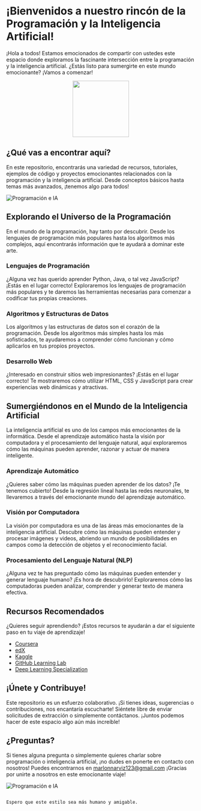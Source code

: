 # ¡Bienvenidos a nuestro rincón de la Programación y la Inteligencia Artificial!

¡Hola a todos! Estamos emocionados de compartir con ustedes este espacio donde exploramos la fascinante intersección entre la programación y la inteligencia artificial. ¿Estás listo para sumergirte en este mundo emocionante? ¡Vamos a comenzar!

<p align="center">
<img src="/Logos/logo.png" height="150">
</p>

## ¿Qué vas a encontrar aquí? 

En este repositorio, encontrarás una variedad de recursos, tutoriales, ejemplos de código y proyectos emocionantes relacionados con la programación y la inteligencia artificial. Desde conceptos básicos hasta temas más avanzados, ¡tenemos algo para todos!

![Programación e IA](https://via.placeholder.com/800x200.png)

## Explorando el Universo de la Programación

En el mundo de la programación, hay tanto por descubrir. Desde los lenguajes de programación más populares hasta los algoritmos más complejos, aquí encontrarás información que te ayudará a dominar este arte.

### Lenguajes de Programación

¿Alguna vez has querido aprender Python, Java, o tal vez JavaScript? ¡Estás en el lugar correcto! Exploraremos los lenguajes de programación más populares y te daremos las herramientas necesarias para comenzar a codificar tus propias creaciones.

### Algoritmos y Estructuras de Datos

Los algoritmos y las estructuras de datos son el corazón de la programación. Desde los algoritmos más simples hasta los más sofisticados, te ayudaremos a comprender cómo funcionan y cómo aplicarlos en tus propios proyectos.

### Desarrollo Web

¿Interesado en construir sitios web impresionantes? ¡Estás en el lugar correcto! Te mostraremos cómo utilizar HTML, CSS y JavaScript para crear experiencias web dinámicas y atractivas.

## Sumergiéndonos en el Mundo de la Inteligencia Artificial

La inteligencia artificial es uno de los campos más emocionantes de la informática. Desde el aprendizaje automático hasta la visión por computadora y el procesamiento del lenguaje natural, aquí exploraremos cómo las máquinas pueden aprender, razonar y actuar de manera inteligente.

### Aprendizaje Automático

¿Quieres saber cómo las máquinas pueden aprender de los datos? ¡Te tenemos cubierto! Desde la regresión lineal hasta las redes neuronales, te llevaremos a través del emocionante mundo del aprendizaje automático.

### Visión por Computadora

La visión por computadora es una de las áreas más emocionantes de la inteligencia artificial. Descubre cómo las máquinas pueden entender y procesar imágenes y videos, abriendo un mundo de posibilidades en campos como la detección de objetos y el reconocimiento facial.

### Procesamiento del Lenguaje Natural (NLP)

¿Alguna vez te has preguntado cómo las máquinas pueden entender y generar lenguaje humano? ¡Es hora de descubrirlo! Exploraremos cómo las computadoras pueden analizar, comprender y generar texto de manera efectiva.

## Recursos Recomendados

¿Quieres seguir aprendiendo? ¡Estos recursos te ayudarán a dar el siguiente paso en tu viaje de aprendizaje!

- [Coursera](https://www.coursera.org/)
- [edX](https://www.edx.org/) 
- [Kaggle](https://www.kaggle.com/)
- [GitHub Learning Lab](https://lab.github.com/)
- [Deep Learning Specialization](https://www.deeplearning.ai/deep-learning-specialization/)

## ¡Únete y Contribuye!

Este repositorio es un esfuerzo colaborativo. ¡Si tienes ideas, sugerencias o contribuciones, nos encantaría escucharte! Siéntete libre de enviar solicitudes de extracción o simplemente contáctanos. ¡Juntos podemos hacer de este espacio algo aún más increíble!

## ¿Preguntas?

Si tienes alguna pregunta o simplemente quieres charlar sobre programación o inteligencia artificial, ¡no dudes en ponerte en contacto con nosotros! Puedes encontrarnos en [marlonnarviz123@gmail.com](marlonnarviz123@gmail.com) 
¡Gracias por unirte a nosotros en este emocionante viaje!

![Programación e IA](https://via.placeholder.com/800x200.png)
```

Espero que este estilo sea más humano y amigable.
